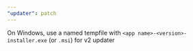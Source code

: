 ```yaml
---
"updater": patch
---
```


On Windows, use a named tempfile with `<app name>-<version>-installer.exe` (or `.msi`) for v2 updater
